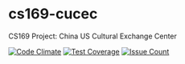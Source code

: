 # cs169-cucec
CS169 Project: China US Cultural Exchange Center

[![Code Climate](https://codeclimate.com/repos/57f19ff033502a772b003c01/badges/a651d79e74886bf7f46f/gpa.svg)](https://codeclimate.com/repos/57f19ff033502a772b003c01/feed) [![Test Coverage](https://codeclimate.com/repos/57f19ff033502a772b003c01/badges/a651d79e74886bf7f46f/coverage.svg)](https://codeclimate.com/repos/57f19ff033502a772b003c01/coverage) [![Issue Count](https://codeclimate.com/repos/57f19ff033502a772b003c01/badges/a651d79e74886bf7f46f/issue_count.svg)](https://codeclimate.com/repos/57f19ff033502a772b003c01/feed)
